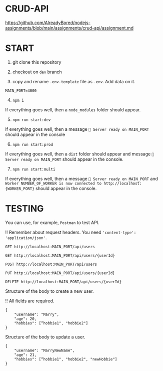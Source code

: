 # CRUD-API
https://github.com/AlreadyBored/nodejs-assignments/blob/main/assignments/crud-api/assignment.md

# START

1. git clone this repository

2. checkout on `dev` branch

3. copy and rename `.env.template` file as `.env`. Add data on it.

```
MAIN_PORT=4000
```

4. `npm i`

If everything goes well, then a `node_modules` folder should appear.

5. `npm run start:dev`

If everything goes well, then a message `🚀 Server ready on MAIN_PORT` should appear in the console

6. `npm run start:prod`

If everything goes well, then a `dist` folder should appear and message `🚀 Server ready on MAIN_PORT` should appear in the console.

7. `npm run start:multi`

If everything goes well, then a message `🚀 Server ready on MAIN_PORT` and `Worker NUMBER_OF_WORKER is now connected to http://localhost:{WORKER_PORT}` should appear in the console. 

# TESTING 
You can use, for example, `Postman` to test API.

!! Remember about request headers. You need `'content-type': 'application/json'`.

```
GET http://localhost:MAIN_PORT/api/users

GET http://localhost:MAIN_PORT/api/users/{userId}

POST http://localhost:MAIN_PORT/api/users

PUT http://localhost:MAIN_PORT/api/users/{userId}

DELETE http://localhost:MAIN_PORT/api/users/{userId}
```

Structure of the body to create a new user.

!! All fields are required.

```
{
    "username": "Marry",
    "age": 20,
    "hobbies": [“hobbie1", "hobbie2"]
}
```

Structure of the body to update a user.

```
{
    "username": "MarryNewName",
    "age": 21,
    "hobbies": [“hobbie1", "hobbie2", "newHobbie"]
}
```